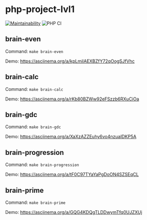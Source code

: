 # php-project-lvl1
[![Maintainability](https://api.codeclimate.com/v1/badges/a99a88d28ad37a79dbf6/maintainability)](https://codeclimate.com/github/codeclimate/codeclimate/maintainability)
![PHP CI](https://github.com/ZheGal/php-project-lvl1/workflows/hexlet-check/badge.svg)

## brain-even
Command: 
  `` make brain-even ``

Demo: https://asciinema.org/a/kpLmilAEXBZfY72qOogSJfVhc

## brain-calc
Command: 
  `` make brain-calc ``

Demo: https://asciinema.org/a/rKb80BZWw92eFSzzb6RXuCiOa

## brain-gdc
Command:
  `` make brain-gdc ``
  
Demo: https://asciinema.org/a/XaXzAZZEuhy6vo4nzuaIDKP5A

## brain-progression
Command:
  `` make brain-progression ``

Demo: https://asciinema.org/a/tF0C97TYaYaPgDoON4SZSEqCL

## brain-prime
Command:
  `` make brain-prime ``

Demo: https://asciinema.org/a/GQG4KDQgTLDDwymTfq0UJZXUj
